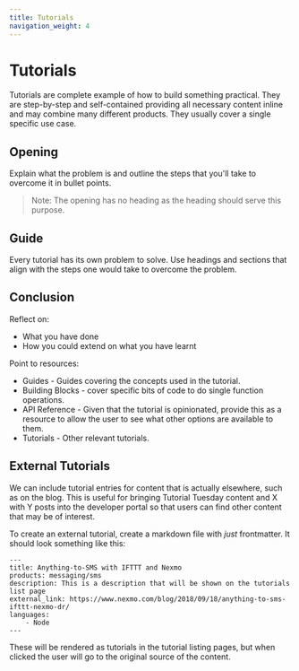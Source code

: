 ```yaml
---
title: Tutorials
navigation_weight: 4
---
```


# Tutorials

Tutorials are complete example of how to build something practical. They are step-by-step and self-contained providing all necessary content inline and may combine many different products. They usually cover a single specific use case.

## Opening

Explain what the problem is and outline the steps that you'll take to overcome it in bullet points.

> Note: The opening has no heading as the heading should serve this purpose.

## Guide

Every tutorial has its own problem to solve. Use headings and sections that align with the steps one would take to overcome the problem.

## Conclusion

Reflect on:

* What you have done
* How you could extend on what you have learnt

Point to resources:

* Guides - Guides covering the concepts used in the tutorial.
* Building Blocks - cover specific bits of code to do single function operations.
* API Reference - Given that the tutorial is opinionated, provide this as a resource to allow the user to see what other options are available to them.
* Tutorials - Other relevant tutorials.

## External Tutorials

We can include tutorial entries for content that is actually elsewhere, such as on the blog. This is useful for bringing Tutorial Tuesday content and X with Y posts into the developer portal so that users can find other content that may be of interest.

To create an external tutorial, create a markdown file with _just_ frontmatter. It should look something like this:

```
---
title: Anything-to-SMS with IFTTT and Nexmo
products: messaging/sms
description: This is a description that will be shown on the tutorials list page
external_link: https://www.nexmo.com/blog/2018/09/18/anything-to-sms-ifttt-nexmo-dr/
languages:
    - Node
---
```

These will be rendered as tutorials in the tutorial listing pages, but when clicked the user will go to the original source of the content.
